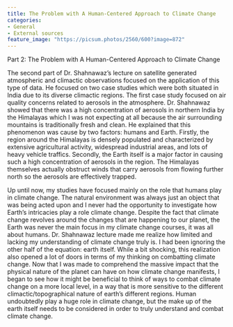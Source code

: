 ```yaml
---
title: The Problem with A Human-Centered Approach to Climate Change
categories:
- General
- External sources
feature_image: "https://picsum.photos/2560/600?image=872"
---
```

Part 2: The Problem with A Human-Centered Approach to Climate Change

The second part of Dr. Shahnawaz’s lecture on satellite generated atmospheric and climactic observations focused on the application of this type of data. He focused on two case studies which were both situated in India due to its diverse climactic regions. The first case study focused on air quality concerns related to aerosols in the atmosphere. Dr. Shahnawaz showed that there was a high concentration of aerosols in northern India by the Himalayas which I was not expecting at all because the air surrounding mountains is traditionally fresh and clean. He explained that this phenomenon was cause by two factors: humans and Earth. Firstly, the region around the Himalayas is densely populated and characterized by extensive agricultural activity, widespread industrial areas, and lots of heavy vehicle traffics. Secondly, the Earth itself is a major factor in causing such a high concentration of aerosols in the region. The Himalayas themselves actually obstruct winds that carry aerosols from flowing further north so the aerosols are effectively trapped. 

Up until now, my studies have focused mainly on the role that humans play in climate change. The natural environment was always just an object that was being acted upon and I never had the opportunity to investigate how Earth’s intricacies play a role climate change. Despite the fact that climate change revolves around the changes that are happening to our planet, the Earth was never the main focus in my climate change courses, it was all about humans. Dr. Shahnawaz lecture made me realize how limited and lacking my understanding of climate change truly is. I had been ignoring the other half of the equation: earth itself. While a bit shocking, this realization also opened a lot of doors in terms of my thinking on combatting climate change. Now that I was made to comprehend the massive impact that the physical nature of the planet can have on how climate change manifests, I began to see how it might be beneficial to think of ways to combat climate change on a more local level, in a way that is more sensitive to the different climactic/topographical nature of earth’s different regions. Human undoubtedly play a huge role in climate change, but the make up of the earth itself needs to be considered in order to truly understand and combat climate change.
